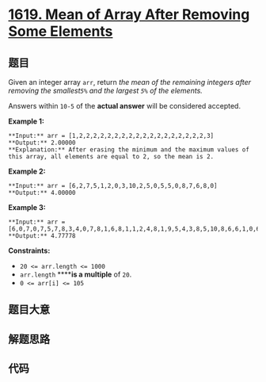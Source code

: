 # [1619. Mean of Array After Removing Some Elements](https://leetcode.com/problems/mean-of-array-after-removing-some-elements)

## 题目

Given an integer array `arr`, return _the mean of the remaining integers after
removing the smallest`5%` and the largest `5%` of the elements._

Answers within `10-5` of the **actual answer** will be considered accepted.



**Example 1:**

    
    
    **Input:** arr = [1,2,2,2,2,2,2,2,2,2,2,2,2,2,2,2,2,2,2,3]
    **Output:** 2.00000
    **Explanation:** After erasing the minimum and the maximum values of this array, all elements are equal to 2, so the mean is 2.
    

**Example 2:**

    
    
    **Input:** arr = [6,2,7,5,1,2,0,3,10,2,5,0,5,5,0,8,7,6,8,0]
    **Output:** 4.00000
    

**Example 3:**

    
    
    **Input:** arr = [6,0,7,0,7,5,7,8,3,4,0,7,8,1,6,8,1,1,2,4,8,1,9,5,4,3,8,5,10,8,6,6,1,0,6,10,8,2,3,4]
    **Output:** 4.77778
    



**Constraints:**

  * `20 <= arr.length <= 1000`
  * `arr.length` ******is a multiple** of `20`.
  * `0 <= arr[i] <= 105`


## 题目大意

## 解题思路

## 代码

```javascript

```
